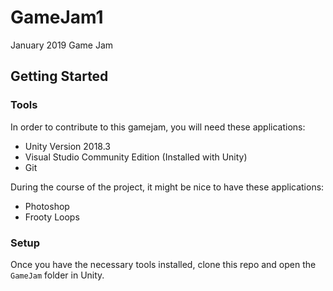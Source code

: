 # GameJam1
January 2019 Game Jam

## Getting Started

### Tools

In order to contribute to this gamejam, you will need these applications:

* Unity Version 2018.3
* Visual Studio Community Edition (Installed with Unity)
* Git

During the course of the project, it might be nice to have these applications:

* Photoshop
* Frooty Loops

### Setup

Once you have the necessary tools installed, clone this repo and open the `GameJam` folder in Unity.
